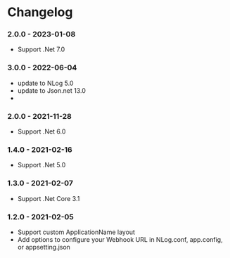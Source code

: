 # Changelog

### 2.0.0 - 2023-01-08
- Support .Net 7.0

### 3.0.0 - 2022-06-04
- update to NLog 5.0
- update to Json.net 13.0
- 
### 2.0.0 - 2021-11-28
- Support .Net 6.0

### 1.4.0 - 2021-02-16
- Support .Net 5.0

### 1.3.0 - 2021-02-07
- Support .Net Core 3.1

### 1.2.0 - 2021-02-05
- Support custom ApplicationName layout
- Add options to configure your Webhook URL in NLog.conf, app.config, or appsetting.json

